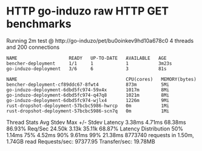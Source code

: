 # HTTP go-induzo raw HTTP GET benchmarks

Running 2m test @ http://go-induzo/pet/bu0oinkev9hd10a678c0
  4 threads and 200 connections
```
NAME                   READY   UP-TO-DATE   AVAILABLE   AGE
bencher-deployment     1/1     1            1           3m23s
go-induzo-deployment   3/6     6            3           81s
```
```
NAME                                        CPU(cores)   MEMORY(bytes)   
bencher-deployment-cf89ddc67-8fwt4          873m         5Mi             
go-induzo-deployment-6dbd5fc974-59x4x       1017m        8Mi             
go-induzo-deployment-6dbd5fc974-q47q8       1021m        8Mi             
go-induzo-deployment-6dbd5fc974-wjlx4       1226m        9Mi             
rust-dropshot-deployment-57bcbc5986-hwrcp   0m           1Mi             
rust-dropshot-deployment-57bcbc5986-scn7q   0m           1Mi             
```
 
  Thread Stats   Avg      Stdev     Max   +/- Stdev
    Latency     3.38ms    4.71ms  68.38ms   86.93%
    Req/Sec    24.50k     3.13k   35.11k    68.87%
  Latency Distribution
     50%    1.14ms
     75%    4.52ms
     90%    9.61ms
     99%   21.38ms
  8773740 requests in 1.50m, 1.74GB read
Requests/sec:  97377.95
Transfer/sec:     19.78MB
